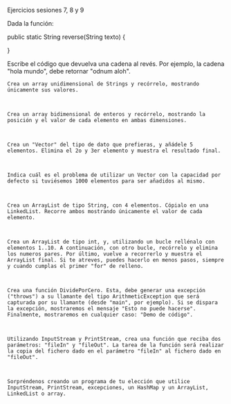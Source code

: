 Ejercicios sesiones 7, 8 y 9

Dada la función:

public static String reverse(String texto) {

}

Escribe el código que devuelva una cadena al revés. Por ejemplo, la cadena "hola mundo", debe retornar "odnum aloh".



    Crea un array unidimensional de Strings y recórrelo, mostrando únicamente sus valores.



    Crea un array bidimensional de enteros y recórrelo, mostrando la posición y el valor de cada elemento en ambas dimensiones.



    Crea un "Vector" del tipo de dato que prefieras, y añádele 5 elementos. Elimina el 2o y 3er elemento y muestra el resultado final.



    Indica cuál es el problema de utilizar un Vector con la capacidad por defecto si tuviésemos 1000 elementos para ser añadidos al mismo.



    Crea un ArrayList de tipo String, con 4 elementos. Cópialo en una LinkedList. Recorre ambos mostrando únicamente el valor de cada elemento.



    Crea un ArrayList de tipo int, y, utilizando un bucle rellénalo con elementos 1..10. A continuación, con otro bucle, recórrelo y elimina los numeros pares. Por último, vuelve a recorrerlo y muestra el ArrayList final. Si te atreves, puedes hacerlo en menos pasos, siempre y cuando cumplas el primer "for" de relleno.



    Crea una función DividePorCero. Esta, debe generar una excepción ("throws") a su llamante del tipo ArithmeticException que será capturada por su llamante (desde "main", por ejemplo). Si se dispara la excepción, mostraremos el mensaje "Esto no puede hacerse". Finalmente, mostraremos en cualquier caso: "Demo de código".



    Utilizando InputStream y PrintStream, crea una función que reciba dos parámetros: "fileIn" y "fileOut". La tarea de la función será realizar la copia del fichero dado en el parámetro "fileIn" al fichero dado en "fileOut".



    Sorpréndenos creando un programa de tu elección que utilice InputStream, PrintStream, excepciones, un HashMap y un ArrayList, LinkedList o array.


